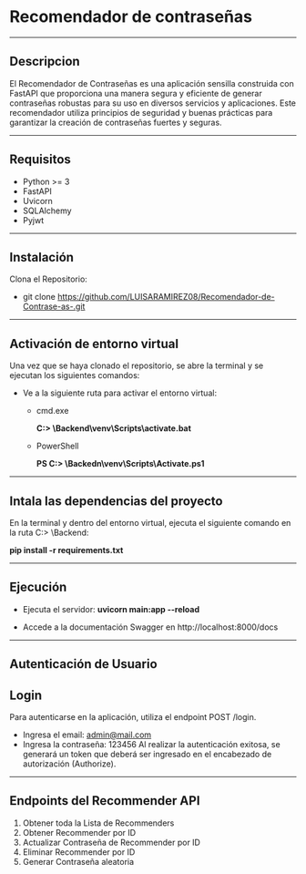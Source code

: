 # Recomendador de contraseñas
***
## Descripcion
El Recomendador de Contraseñas es una aplicación sensilla construida con FastAPI que proporciona una manera segura y eficiente de generar contraseñas robustas para su uso en diversos servicios y aplicaciones. Este recomendador utiliza principios de seguridad y buenas prácticas para garantizar la creación de contraseñas fuertes y seguras.
***
## Requisitos
- Python >= 3
- FastAPI
- Uvicorn 
- SQLAlchemy 
- Pyjwt

***
## Instalación 
Clona el Repositorio:

- git clone https://github.com/LUISARAMIREZ08/Recomendador-de-Contrase-as-.git
***
## Activación de entorno virtual
Una vez que se haya clonado el repositorio, se abre la terminal y se ejecutan los siguientes comandos:
- Ve a la siguiente ruta para activar el entorno virtual:
  - cmd.exe
  
    **C:\> <venv>\Backend\venv\Scripts\activate.bat**

  - PowerShell

    **PS C:\> <venv>\Backedn\venv\Scripts\Activate.ps1**
***
## Intala las dependencias del proyecto 
En la terminal y dentro del entorno virtual, ejecuta el siguiente comando en la ruta C:\> <venv>\Backend:

**pip install -r requirements.txt**
***
## Ejecución 
- Ejecuta el servidor:
   **uvicorn main:app --reload**

- Accede a la documentación Swagger en http://localhost:8000/docs 
***
## Autenticación de Usuario
## Login
Para autenticarse en la aplicación, utiliza el endpoint POST /login.
- Ingresa el email: admin@mail.com
- Ingresa la contraseña: 123456
Al realizar la autenticación exitosa, se generará un token que deberá ser ingresado en el encabezado de autorización (Authorize).
***
## Endpoints del Recommender API
1. Obtener toda la Lista de Recommenders 
2. Obtener Recommender por ID 
3. Actualizar Contraseña de Recommender por ID 
4. Eliminar Recommender por ID
5. Generar Contraseña aleatoria 


